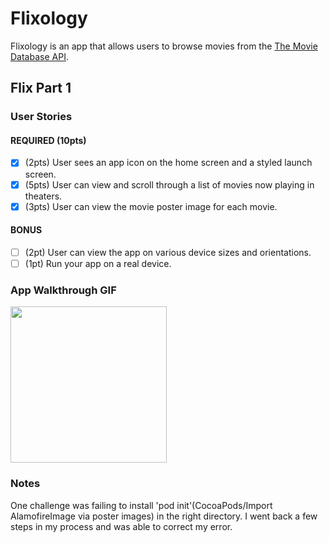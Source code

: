  # Flixology

Flixology is an app that allows users to browse movies from the [The Movie Database API](http://docs.themoviedb.apiary.io/#).

<!-- 📝 `NOTE - PASTE PART 2 SNIPPET HERE:` Paste the README template for part 2 of this assignment here at the top. This will show a history of your development process, which users stories you completed and how your app looked and functioned at each step.

-->

## Flix Part 1

### User Stories

#### REQUIRED (10pts)

- [x] (2pts) User sees an app icon on the home screen and a styled launch screen.
- [x] (5pts) User can view and scroll through a list of movies now playing in theaters.
- [x] (3pts) User can view the movie poster image for each movie.

#### BONUS

- [ ] (2pt) User can view the app on various device sizes and orientations.
- [ ] (1pt) Run your app on a real device.

### App Walkthrough GIF

<img src="http://g.recordit.co/BoYaeJ5boa.gif" width=250>

### Notes

One challenge was failing to install 'pod init'(CocoaPods/Import AlamofireImage via poster images) in the right directory. I went back a few steps in my process and was able to correct my error.

